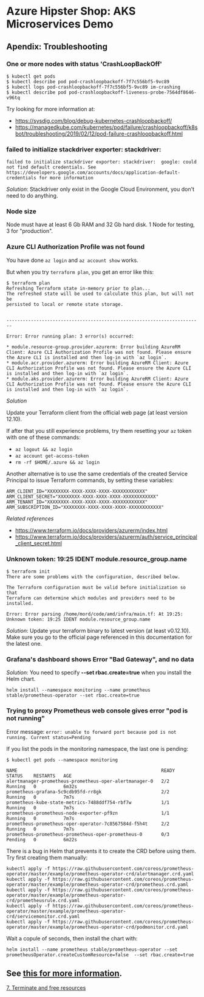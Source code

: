 # Azure Hipster Shop: AKS Microservices Demo

## Apendix: Troubleshooting

### One or more nodes with status 'CrashLoopBackOff'

```
$ kubectl get pods
$ kubectl describe pod pod-crashloopbackoff-7f7c556bf5-9vc89
$ kubectl logs pod-crashloopbackoff-7f7c556bf5-9vc89 im-crashing
$ kubectl describe pod pod-crashloopbackoff-liveness-probe-7564df8646-v96tq
```

Try looking for more information at:

 * https://sysdig.com/blog/debug-kubernetes-crashloopbackoff/
 * https://managedkube.com/kubernetes/pod/failure/crashloopbackoff/k8sbot/troubleshooting/2019/02/12/pod-failure-crashloopbackoff.html

### failed to initialize stackdriver exporter: stackdriver: 

```
failed to initialize stackdriver exporter: stackdriver:  google: could not find default credentials. See https://developers.google.com/accounts/docs/application-default-credentials for more information
```

*Solution*: Stackdriver only exist in the Google Cloud Environment, you don't need to do anything.

### Node size

Node must have at least 6 Gb RAM and 32 Gb hard disk. 1 Node for testing, 3 for "production".

### Azure CLI Authorization Profile was not found

You have done `az login` and `az account show` works.

But when you try `terraform plan`, you get an error like this:

```
$ terraform plan
Refreshing Terraform state in-memory prior to plan...
The refreshed state will be used to calculate this plan, but will not be
persisted to local or remote state storage.


------------------------------------------------------------------------

Error: Error running plan: 3 error(s) occurred:

* module.resource-group.provider.azurerm: Error building AzureRM Client: Azure CLI Authorization Profile was not found. Please ensure the Azure CLI is installed and then log-in with `az login`.
* module.acr.provider.azurerm: Error building AzureRM Client: Azure CLI Authorization Profile was not found. Please ensure the Azure CLI is installed and then log-in with `az login`.
* module.aks.provider.azurerm: Error building AzureRM Client: Azure CLI Authorization Profile was not found. Please ensure the Azure CLI is installed and then log-in with `az login`.
```

*Solution*

Update your Terraform client from the official web page (at least version 12.10).

If after that you still experience problems, try them resetting your `az` token with one of these commands:
 * `az logout && az login`
 * `az account get-access-token`
 * `rm -rf $HOME/.azure && az login`

Another alternative is to use the same credentials of the created Service Principal to issue Terraform commands, by setting these variables:

```
ARM_CLIENT_ID="XXXXXXXX-XXXX-XXXX-XXXX-XXXXXXXXXXXX"
ARM_CLIENT_SECRET="XXXXXXXX-XXXX-XXXX-XXXX-XXXXXXXXXXXX"
ARM_TENANT_ID="XXXXXXXX-XXXX-XXXX-XXXX-XXXXXXXXXXXX"
ARM_SUBSCRIPTION_ID="XXXXXXXX-XXXX-XXXX-XXXX-XXXXXXXXXXXX"
```

*Related references*
 * https://www.terraform.io/docs/providers/azurerm/index.html
 * https://www.terraform.io/docs/providers/azurerm/auth/service_principal_client_secret.html


### Unknown token: 19:25 IDENT module.resource_group.name

``` 
$ terraform init
There are some problems with the configuration, described below.

The Terraform configuration must be valid before initialization so that
Terraform can determine which modules and providers need to be installed.

Error: Error parsing /home/mord/code/amd/infra/main.tf: At 19:25: Unknown token: 19:25 IDENT module.resource_group.name
```
*Solution*: Update your terraform binary to latest version (at least v0.12.10). Make sure you go to the official page referenced in this documentation for the latest one.

### Grafana's dashboard shows Error "Bad Gateway", and no data

*Solution*: You need to specify __--set rbac.create=true__ when you install the Helm chart.

```
helm install --namespace monitoring --name prometheus stable/prometheus-operator --set rbac.create=true
```

### Trying to proxy Prometheus web console gives error "pod is not running"

Error message: `error: unable to forward port because pod is not running. Current status=Pending`

If you list the pods in the monitoring namespace, the last one is pending:

```
$ kubectl get pods --namespace monitoring

NAME                                                     READY   STATUS    RESTARTS   AGE
alertmanager-prometheus-prometheus-oper-alertmanager-0   2/2     Running   0          6m32s
prometheus-grafana-5c9cdb95fd-rr8gk                      2/2     Running   0          7m7s
prometheus-kube-state-metrics-7488ddf754-rbf7w           1/1     Running   0          7m7s
prometheus-prometheus-node-exporter-pf9zn                1/1     Running   0          7m7s
prometheus-prometheus-oper-operator-7c8567584d-f5h4t     2/2     Running   0          7m7s
prometheus-prometheus-prometheus-oper-prometheus-0       0/3     Pending   0          6m22s
```

There is a bug in Helm that prevents it to create the CRD before using them. Try first creating them manually:
```
kubectl apply -f https://raw.githubusercontent.com/coreos/prometheus-operator/master/example/prometheus-operator-crd/alertmanager.crd.yaml
kubectl apply -f https://raw.githubusercontent.com/coreos/prometheus-operator/master/example/prometheus-operator-crd/prometheus.crd.yaml
kubectl apply -f https://raw.githubusercontent.com/coreos/prometheus-operator/master/example/prometheus-operator-crd/prometheusrule.crd.yaml
kubectl apply -f https://raw.githubusercontent.com/coreos/prometheus-operator/master/example/prometheus-operator-crd/servicemonitor.crd.yaml
kubectl apply -f https://raw.githubusercontent.com/coreos/prometheus-operator/master/example/prometheus-operator-crd/podmonitor.crd.yaml
```

Wait a copule of seconds, then install the chart with:

```
helm install --name prometheus stable/prometheus-operator --set prometheusOperator.createCustomResource=false  --set rbac.create=true
```

See [this for more information](https://github.com/helm/charts/tree/master/stable/prometheus-operator#helm-fails-to-create-crds).
---
[7. Terminate and free resources](../doc/98_free_resources.md)  
